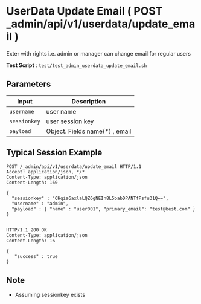 # UserData Update Email ( POST _admin/api/v1/userdata/update_email )

Exter with rights i.e. admin or manager can change email for regular users

**Test Script** : `test/test_admin_userdata_update_email.sh`

## Parameters

| Input | Description |
| ---- | ----------- |
| `username` | user name |
| `sessionkey` | user session key |
| `payload` | Object. Fields  name(*) , email |

## Typical Session Example

```
POST /_admin/api/v1/userdata/update_email HTTP/1.1
Accept: application/json, */*
Content-Type: application/json
Content-Length: 160

{
  "sessionkey" : "6Hqia6axlaLQZ6gNEIn8L5babDPANTfPsfu31Q==",
  "username" : "admin",
  "payload" : { "name" : "user001", "primary_email": "test@best.com" }
}


HTTP/1.1 200 OK
Content-Type: application/json
Content-Length: 16

{
   "success" : true
}
```

## Note

- Assuming sessionkey exists

